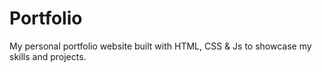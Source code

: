 # Portfolio
My personal portfolio website built with HTML, CSS &amp; Js to showcase my skills and projects.
